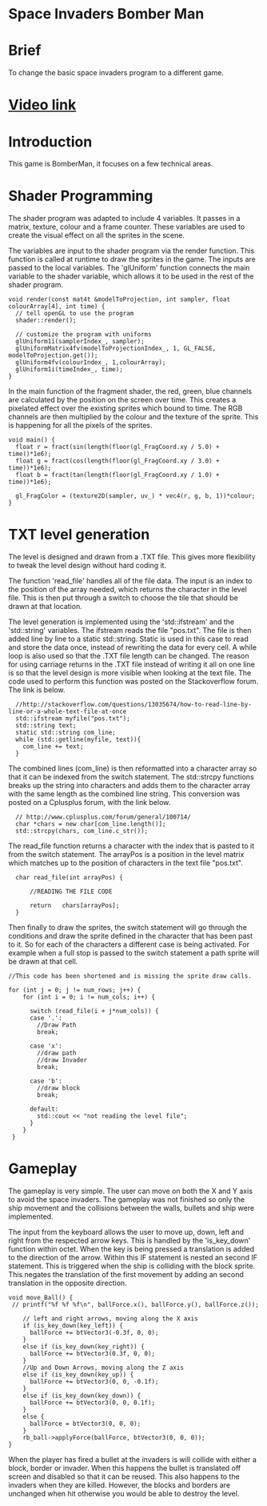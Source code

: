 # Space Invaders Bomber Man


# Brief 
To change the basic space invaders program to a different game.  

# [Video link](https://www.youtube.com/watch?v=YU7D2hr5v8s&feature=youtu.be "Video Link")

# Introduction 

This game is BomberMan, it focuses on a few technical areas.  


# Shader Programming 

The shader program was adapted to include 4 variables. It passes in a matrix, texture, colour and a frame counter. These variables are used to create the visual effect on all the sprites in the scene. 

The variables are input to the shader program via the render function. This function is called at runtime to draw the sprites in the game. The inputs are passed to the local variables. The 'glUniform' function connects the main variable to the shader variable, which allows it to be used in the rest of the shader program. 

    void render(const mat4t &modelToProjection, int sampler, float colourArray[4], int time) {
      // tell openGL to use the program
      shader::render();

      // customize the program with uniforms
      glUniform1i(samplerIndex_, sampler);
      glUniformMatrix4fv(modelToProjectionIndex_, 1, GL_FALSE, modelToProjection.get());
      glUniform4fv(colourIndex_, 1,colourArray);
      glUniform1i(timeIndex_, time);
    }

In the main function of the fragment shader, the red, green, blue channels are calculated by the position on the screen over time. This creates a pixelated effect over the existing sprites which bound to time. The RGB channels are then multiplied by the colour and the texture of the sprite. This is happening for all the pixels of the sprites. 

    void main() {      
      float r = fract(sin(length(floor(gl_FragCoord.xy / 5.0) + time))*1e6);
      float g = fract(cos(length(floor(gl_FragCoord.xy / 3.0) + time))*1e6);
      float b = fract(tan(length(floor(gl_FragCoord.xy / 1.0) + time))*1e6);

      gl_FragColor = (texture2D(sampler, uv_) * vec4(r, g, b, 1))*colour;
    }

# TXT level generation 


The level is designed and drawn from a .TXT file. This gives more flexibility to tweak the level design without hard coding it. 

The function 'read_file' handles all of the file data. The input is an index to the position of the array needed, which returns the character in the level file. This is then put through a switch to choose the tile that should be drawn at that location. 

The level generation is implemented using the 'std::ifstream' and the 'std::string' variables. The ifstream reads the file "pos.txt". The file is then added line by line to a static std::string. Static is used in this case to read and store the data once, instead of rewriting the data for every cell. A while loop is also used so that the .TXT file length can be changed. The reason for using carriage returns in the .TXT file instead of writing it all on one line is so that the level design is more visible when looking at the text file.  The code used to perform this function was posted on the Stackoverflow forum. The link is below.    

      //http://stackoverflow.com/questions/13035674/how-to-read-line-by-line-or-a-whole-text-file-at-once
      std::ifstream myfile("pos.txt");
      std::string text; 
      static std::string com_line;
      while (std::getline(myfile, text)){
        com_line += text;
      }

The combined lines (com_line) is then reformatted into a character array so that it can be indexed from the switch statement. The std::strcpy functions breaks up the string into characters and adds them to the character array with the same length as the combined line string. This conversion was posted on a Cplusplus forum, with the link below. 
      
      // http://www.cplusplus.com/forum/general/100714/ 
      char *chars = new char[com_line.length()];
      std::strcpy(chars, com_line.c_str());
   
The read_file function returns a character with the index that is pasted to it from the switch statement. The arrayPos is a position in the level matrix which matches up to the position of characters in the text file "pos.txt". 

      char read_file(int arrayPos) {
      
          //READING THE FILE CODE
	
          return   chars[arrayPos];
      }

Then finally to draw the sprites, the switch statement will go through the conditions and draw the sprite defined in the character that has been past to it. So for each of the characters a different case is being activated. For example when a full stop is passed to the switch statement a path sprite will be drawn at that cell. 
 
    //This code has been shortened and is missing the sprite draw calls. 

    for (int j = 0; j != num_rows; j++) {
        for (int i = 0; i != num_cols; i++) {

          switch (read_file(i + j*num_cols)) {
          case '.':
            //Draw Path
            break;

          case 'x':
            //draw path
            //draw Invader
            break;

          case 'b':
            //draw block 
            break;

          default:
            std::cout << "not reading the level file";
          }
        }
     }

# Gameplay 


The gameplay is very simple. The user can move on both the X and Y axis to avoid the space invaders. The gameplay was not finished so only the ship movement and the collisions between the walls, bullets and ship were implemented.

The input from the keyboard allows the user to move up, down, left and right from the respected arrow keys. This is handled by the 'is_key_down' function within octet. When the key is being pressed a translation is added to the direction of the arrow. Within this IF statement is nested an second IF statement. This is triggered when the ship is colliding with the block sprite. This negates the translation of the first movement by adding an second translation in the opposite direction. 

    void move_Ball() {
     // printf("%f %f %f\n", ballForce.x(), ballForce.y(), ballForce.z());

        // left and right arrows, moving along the X axis
        if (is_key_down(key_left)) {
          ballForce += btVector3(-0.3f, 0, 0);
        }
        else if (is_key_down(key_right)) {
          ballForce += btVector3(0.3f, 0, 0);
        }
        //Up and Down Arrows, moving along the Z axis
        else if (is_key_down(key_up)) {
          ballForce += btVector3(0, 0, -0.1f);
        }
        else if (is_key_down(key_down)) {
          ballForce += btVector3(0, 0, 0.1f);
        }
        else {
          ballForce = btVector3(0, 0, 0);
        }
        rb_ball->applyForce(ballForce, btVector3(0, 0, 0));
    }

When the player has fired a bullet at the invaders is will collide with either a block, border or invader. When this happens the bullet is translated off screen and disabled so that it can be reused. This also happens to the invaders when they are killed. However, the blocks and borders are unchanged when hit otherwise you would be able to destroy the level. 
